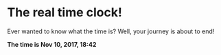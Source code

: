 # The real time clock!

Ever wanted to know what the time is? Well, your journey is about to end!

**The time is Nov 10, 2017, 18:42**